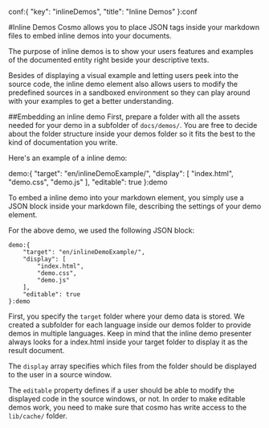 conf:{
    "key": "inlineDemos",
    "title": "Inline Demos"
}:conf

#Inline Demos
Cosmo allows you to place JSON tags inside your markdown files to embed inline demos into
your documents.

The purpose of inline demos is to show your users features and examples of the documented
entity right beside your descriptive texts.

Besides of displaying a visual example and letting users peek into the source code, the
inline demo element also allows users to modify the predefined sources in a sandboxed
environment so they can play around with your examples to get a better understanding.


##Embedding an inline demo
First, prepare a folder with all the assets needed for your demo in a subfolder of `docs/demos/`.
You are free to decide about the folder structure inside your demos folder so it fits the best
to the kind of documentation you write.

Here's an example of a inline demo:

demo:{
    "target": "en/inlineDemoExample/",
    "display": [
        "index.html",
        "demo.css",
        "demo.js"
    ],
    "editable": true
}:demo

To embed a inline demo into your markdown element, you simply use a JSON block inside
your markdown file, describing the settings of your demo element.

For the above demo, we used the following JSON block:

    demo:{
        "target": "en/inlineDemoExample/",
        "display": [
            "index.html",
            "demo.css",
            "demo.js"
        ],
        "editable": true
    }:demo

First, you specify the `target` folder where your demo data is stored. We created a subfolder
for each language inside our demos folder to provide demos in multiple languages. Keep in mind
that the inline demo presenter always looks for a index.html inside your target folder to display
it as the result document.

The `display` array specifies which files from the folder should be displayed to the user
in a source window.

The `editable` property defines if a user should be able to modify the displayed code in the
source windows, or not. In order to make editable demos work, you need to make sure that cosmo
has write access to the `lib/cache/` folder.

